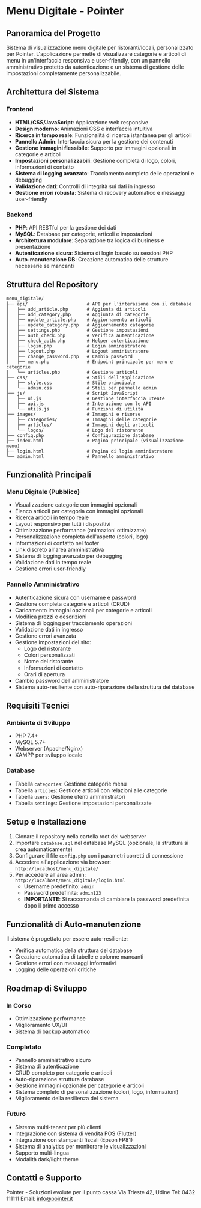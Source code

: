 # Menu Digitale - Pointer

## Panoramica del Progetto
Sistema di visualizzazione menu digitale per ristoranti/locali, personalizzato per Pointer. L'applicazione permette di visualizzare categorie e articoli di menu in un'interfaccia responsiva e user-friendly, con un pannello amministrativo protetto da autenticazione e un sistema di gestione delle impostazioni completamente personalizzabile.

## Architettura del Sistema

### Frontend
- **HTML/CSS/JavaScript**: Applicazione web responsive
- **Design moderno**: Animazioni CSS e interfaccia intuitiva
- **Ricerca in tempo reale**: Funzionalità di ricerca istantanea per gli articoli
- **Pannello Admin**: Interfaccia sicura per la gestione dei contenuti
- **Gestione immagini flessibile**: Supporto per immagini opzionali in categorie e articoli
- **Impostazioni personalizzabili**: Gestione completa di logo, colori, informazioni di contatto
- **Sistema di logging avanzato**: Tracciamento completo delle operazioni e debugging
- **Validazione dati**: Controlli di integrità sui dati in ingresso
- **Gestione errori robusta**: Sistema di recovery automatico e messaggi user-friendly

### Backend
- **PHP**: API RESTful per la gestione dei dati
- **MySQL**: Database per categorie, articoli e impostazioni
- **Architettura modulare**: Separazione tra logica di business e presentazione
- **Autenticazione sicura**: Sistema di login basato su sessioni PHP
- **Auto-manutenzione DB**: Creazione automatica delle strutture necessarie se mancanti

## Struttura del Repository

```
menu_digitale/
├── api/                      # API per l'interazione con il database
│   ├── add_article.php       # Aggiunta di articoli
│   ├── add_category.php      # Aggiunta di categorie
│   ├── update_article.php    # Aggiornamento articoli
│   ├── update_category.php   # Aggiornamento categorie 
│   ├── settings.php          # Gestione impostazioni
│   ├── auth_check.php        # Verifica autenticazione
│   ├── check_auth.php        # Helper autenticazione
│   ├── login.php             # Login amministratore
│   ├── logout.php            # Logout amministratore
│   ├── change_password.php   # Cambio password
│   ├── menu.php              # Endpoint principale per menu e categorie
│   └── articles.php          # Gestione articoli 
├── css/                      # Stili dell'applicazione
│   ├── style.css             # Stile principale
│   └── admin.css             # Stili per pannello admin
├── js/                       # Script JavaScript
│   ├── ui.js                 # Gestione interfaccia utente
│   ├── api.js                # Interazione con le API
│   └── utils.js              # Funzioni di utilità
├── images/                   # Immagini e risorse
│   ├── categories/           # Immagini delle categorie
│   ├── articles/             # Immagini degli articoli
│   └── logos/                # Logo del ristorante
├── config.php                # Configurazione database
├── index.html                # Pagina principale (visualizzazione menu)
├── login.html                # Pagina di login amministratore
└── admin.html                # Pannello amministrativo
```

## Funzionalità Principali

### Menu Digitale (Pubblico)
- Visualizzazione categorie con immagini opzionali
- Elenco articoli per categoria con immagini opzionali
- Ricerca articoli in tempo reale
- Layout responsivo per tutti i dispositivi
- Ottimizzazione performance (animazioni ottimizzate)
- Personalizzazione completa dell'aspetto (colori, logo)
- Informazioni di contatto nel footer
- Link discreto all'area amministrativa
- Sistema di logging avanzato per debugging
- Validazione dati in tempo reale
- Gestione errori user-friendly

### Pannello Amministrativo
- Autenticazione sicura con username e password
- Gestione completa categorie e articoli (CRUD)
- Caricamento immagini opzionali per categorie e articoli
- Modifica prezzi e descrizioni
- Sistema di logging per tracciamento operazioni
- Validazione dati in ingresso
- Gestione errori avanzata
- Gestione impostazioni del sito:
  * Logo del ristorante
  * Colori personalizzati
  * Nome del ristorante
  * Informazioni di contatto
  * Orari di apertura
- Cambio password dell'amministratore
- Sistema auto-resiliente con auto-riparazione della struttura del database

## Requisiti Tecnici

### Ambiente di Sviluppo
- PHP 7.4+
- MySQL 5.7+
- Webserver (Apache/Nginx)
- XAMPP per sviluppo locale

### Database
- Tabella `categories`: Gestione categorie menu
- Tabella `articles`: Gestione articoli con relazioni alle categorie
- Tabella `users`: Gestione utenti amministratori
- Tabella `settings`: Gestione impostazioni personalizzate

## Setup e Installazione

1. Clonare il repository nella cartella root del webserver
2. Importare `database.sql` nel database MySQL (opzionale, la struttura si crea automaticamente)
3. Configurare il file `config.php` con i parametri corretti di connessione
4. Accedere all'applicazione via browser: `http://localhost/menu_digitale/`
5. Per accedere all'area admin: `http://localhost/menu_digitale/login.html`
   - Username predefinito: `admin`
   - Password predefinita: `admin123`
   - **IMPORTANTE**: Si raccomanda di cambiare la password predefinita dopo il primo accesso

## Funzionalità di Auto-manutenzione

Il sistema è progettato per essere auto-resiliente:
- Verifica automatica della struttura del database
- Creazione automatica di tabelle e colonne mancanti
- Gestione errori con messaggi informativi
- Logging delle operazioni critiche

## Roadmap di Sviluppo

### In Corso
- Ottimizzazione performance
- Miglioramento UX/UI
- Sistema di backup automatico

### Completato
- Pannello amministrativo sicuro
- Sistema di autenticazione
- CRUD completo per categorie e articoli
- Auto-riparazione struttura database
- Gestione immagini opzionale per categorie e articoli
- Sistema completo di personalizzazione (colori, logo, informazioni)
- Miglioramento della resilienza del sistema

### Futuro
- Sistema multi-tenant per più clienti
- Integrazione con sistema di vendita POS (Flutter)
- Integrazione con stampanti fiscali (Epson FP81)
- Sistema di analytics per monitorare le visualizzazioni
- Supporto multi-lingua
- Modalità dark/light theme

## Contatti e Supporto
Pointer - Soluzioni evolute per il punto cassa
Via Trieste 42, Udine
Tel: 0432 111111
Email: info@pointer.it 